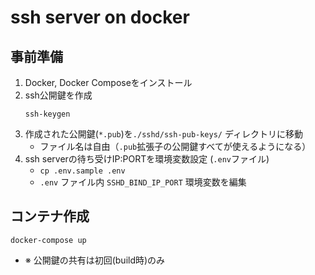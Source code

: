 # ssh server on docker
## 事前準備
1. Docker, Docker Composeをインストール
1. ssh公開鍵を作成
    ```
    ssh-keygen
    ```
1. 作成された公開鍵(`*.pub`)を`./sshd/ssh-pub-keys/` ディレクトリに移動
    * ファイル名は自由（`.pub`拡張子の公開鍵すべてが使えるようになる）
1. ssh serverの待ち受けIP:PORTを環境変数設定 (`.env`ファイル)
    * `cp .env.sample .env`
    * `.env` ファイル内 `SSHD_BIND_IP_PORT` 環境変数を編集

## コンテナ作成
```
docker-compose up
```
* ※ 公開鍵の共有は初回(build時)のみ
